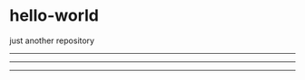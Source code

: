 # hello-world
just another repository
************************
************************
************************
